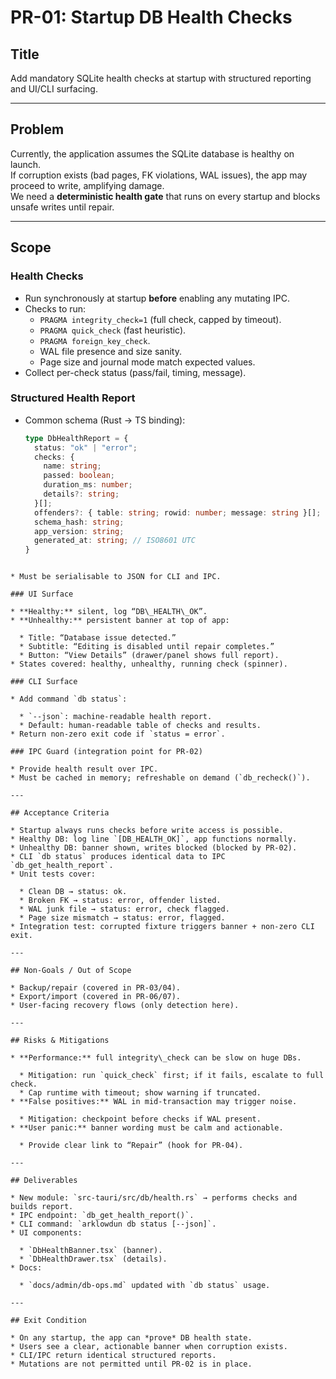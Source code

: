 # PR-01: Startup DB Health Checks

## Title
Add mandatory SQLite health checks at startup with structured reporting and UI/CLI surfacing.

---

## Problem
Currently, the application assumes the SQLite database is healthy on launch.  
If corruption exists (bad pages, FK violations, WAL issues), the app may proceed to write, amplifying damage.  
We need a **deterministic health gate** that runs on every startup and blocks unsafe writes until repair.

---

## Scope
### Health Checks
- Run synchronously at startup **before** enabling any mutating IPC.
- Checks to run:
  - `PRAGMA integrity_check=1` (full check, capped by timeout).
  - `PRAGMA quick_check` (fast heuristic).
  - `PRAGMA foreign_key_check`.
  - WAL file presence and size sanity.
  - Page size and journal mode match expected values.
- Collect per-check status (pass/fail, timing, message).

### Structured Health Report
- Common schema (Rust → TS binding):
  ```ts
  type DbHealthReport = {
    status: "ok" | "error";
    checks: {
      name: string;
      passed: boolean;
      duration_ms: number;
      details?: string;
    }[];
    offenders?: { table: string; rowid: number; message: string }[];
    schema_hash: string;
    app_version: string;
    generated_at: string; // ISO8601 UTC
  }
````

* Must be serialisable to JSON for CLI and IPC.

### UI Surface

* **Healthy:** silent, log “DB\_HEALTH\_OK”.
* **Unhealthy:** persistent banner at top of app:

  * Title: “Database issue detected.”
  * Subtitle: “Editing is disabled until repair completes.”
  * Button: “View Details” (drawer/panel shows full report).
* States covered: healthy, unhealthy, running check (spinner).

### CLI Surface

* Add command `db status`:

  * `--json`: machine-readable health report.
  * Default: human-readable table of checks and results.
* Return non-zero exit code if `status = error`.

### IPC Guard (integration point for PR-02)

* Provide health result over IPC.
* Must be cached in memory; refreshable on demand (`db_recheck()`).

---

## Acceptance Criteria

* Startup always runs checks before write access is possible.
* Healthy DB: log line `[DB_HEALTH_OK]`, app functions normally.
* Unhealthy DB: banner shown, writes blocked (blocked by PR-02).
* CLI `db status` produces identical data to IPC `db_get_health_report`.
* Unit tests cover:

  * Clean DB → status: ok.
  * Broken FK → status: error, offender listed.
  * WAL junk file → status: error, check flagged.
  * Page size mismatch → status: error, flagged.
* Integration test: corrupted fixture triggers banner + non-zero CLI exit.

---

## Non-Goals / Out of Scope

* Backup/repair (covered in PR-03/04).
* Export/import (covered in PR-06/07).
* User-facing recovery flows (only detection here).

---

## Risks & Mitigations

* **Performance:** full integrity\_check can be slow on huge DBs.

  * Mitigation: run `quick_check` first; if it fails, escalate to full check.
  * Cap runtime with timeout; show warning if truncated.
* **False positives:** WAL in mid-transaction may trigger noise.

  * Mitigation: checkpoint before checks if WAL present.
* **User panic:** banner wording must be calm and actionable.

  * Provide clear link to “Repair” (hook for PR-04).

---

## Deliverables

* New module: `src-tauri/src/db/health.rs` → performs checks and builds report.
* IPC endpoint: `db_get_health_report()`.
* CLI command: `arklowdun db status [--json]`.
* UI components:

  * `DbHealthBanner.tsx` (banner).
  * `DbHealthDrawer.tsx` (details).
* Docs:

  * `docs/admin/db-ops.md` updated with `db status` usage.

---

## Exit Condition

* On any startup, the app can *prove* DB health state.
* Users see a clear, actionable banner when corruption exists.
* CLI/IPC return identical structured reports.
* Mutations are not permitted until PR-02 is in place.
